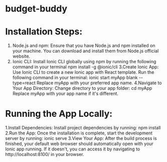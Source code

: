 # budget-buddy

# Installation Steps:
1. Node.js and npm: Ensure that you have Node.js and npm installed on your machine. You can download and install them from Node.js official website.
2. Ionic CLI: Install Ionic CLI globally using npm by running the following command in your terminal
    npm install -g @ionic/cli
3.Create Ionic App: Use Ionic CLI to create a new Ionic app with React template. Run the following command in your terminal:
    ionic start myApp blank --type=react
    Replace myApp with your preferred app name.
4.Navigate to Your App Directory: Change directory to your app folder:
    cd myApp
    Replace myApp with your app name if it's different.

 # Running the App Locally:  
 1.Install Dependencies: Install project dependencies by running:
   npm install
 2.Run the App: Once the installation is complete, start the development server by running:
  ionic serve
 3.View Your App: After the build process is finished, your default web browser should automatically open with your Ionic app running. If it doesn't, you can access it by navigating to http://localhost:8100/ in your browser.



